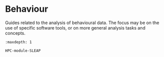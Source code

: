# Behaviour

Guides related to the analysis of behavioural data.
The focus may be on the use of specific software tools, or on more general analysis tasks and concepts.

```{toctree}
:maxdepth: 1

HPC-module-SLEAP
```
